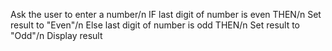 Ask the user to enter a number/n
IF last digit of number is even THEN/n
Set result to "Even"/n
Else last digit of number is odd THEN/n
Set result to "Odd"/n
Display result
